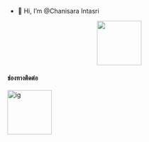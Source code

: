 
- 👋 Hi, I’m @Chanisara Intasri
<div id="header" align="center">
  <img src="https://media.giphy.com/media/M9gbBd9nbDrOTu1Mqx/giphy.gif" width="100"/>
</div>

<h4> ช่องทางติดต่อ </h4>
<div id="badges">   
  <a href="https://www.instagram.com/23.litle/">
    <img src="https://upload.wikimedia.org/wikipedia/commons/thumb/9/95/Instagram_logo_2022.svg/1000px-Instagram_logo_2022.svg.png" width="100" height="100" alt="ig"    />
  </a>
  
</div>


